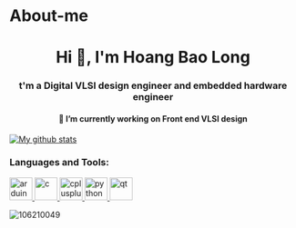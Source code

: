 # About-me
<h1 align="center">Hi 👋, I'm Hoang Bao Long</h1>
<h3 align="center">t'm a Digital VLSI design engineer and embedded hardware engineer</h3>

<h4 align="center">🔭 I’m currently working on Front end VLSI design </h4>

[![My github stats](https://github-readme-stats.vercel.app/api?username=106210049&theme=solarized-light)](https://github.com/106210049)

<h3 align="left">Languages and Tools:</h3>
<p align="left"> <a href="https://www.arduino.cc/" target="_blank"> <img src="https://cdn.worldvectorlogo.com/logos/arduino-1.svg" alt="arduino" width="40" height="40"/> </a>
<a href="https://www.cprogramming.com/" target="_blank"> <img src="https://cdn.jsdelivr.net/gh/devicons/devicon@v2.9.0/icons/c/c-plain.svg" alt="c" width="40" height="40"/> </a>
<a href="https://www.w3schools.com/cpp/" target="_blank"> <img src="https://cdn.jsdelivr.net/gh/devicons/devicon@v2.9.0/icons/cplusplus/cplusplus-original.svg" alt="cplusplus" width="40" height="40"/> </a>
<a href="https://www.python.org" target="_blank"> <img src="https://cdn.jsdelivr.net/gh/devicons/devicon@v2.9.0/icons/python/python-original.svg" alt="python" width="40" height="40"/> </a>
<a href="https://www.qt.io/" target="_blank"> <img src="https://upload.wikimedia.org/wikipedia/commons/0/0b/Qt_logo_2016.svg" alt="qt" width="40" height="40"/> </a>

<p align="left"> <img src="https://komarev.com/ghpvc/?username=106210049&label=Profile%20views&color=0e75b6&style=flat" alt="106210049" /> </p>
